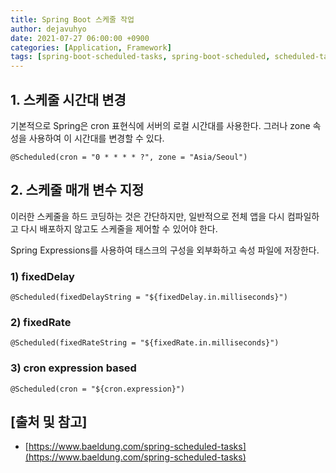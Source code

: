 ```yaml
---
title: Spring Boot 스케줄 작업
author: dejavuhyo
date: 2021-07-27 06:00:00 +0900
categories: [Application, Framework]
tags: [spring-boot-scheduled-tasks, spring-boot-scheduled, scheduled-tasks, spring-scheduled-tasks, spring-boot-스케줄-작업, spring-boot-스케줄, 스케줄-작업]
---
```


## 1. 스케줄 시간대 변경
기본적으로 Spring은 cron 표현식에 서버의 로컬 시간대를 사용한다. 그러나 zone 속성을 사용하여 이 시간대를 변경할 수 있다.

```text
@Scheduled(cron = "0 * * * * ?", zone = "Asia/Seoul")
```

## 2. 스케줄 매개 변수 지정
이러한 스케줄을 하드 코딩하는 것은 간단하지만, 일반적으로 전체 앱을 다시 컴파일하고 다시 배포하지 않고도 스케줄을 제어할 수 있어야 한다.

Spring Expressions를 사용하여 태스크의 구성을 외부화하고 속성 파일에 저장한다.

### 1) fixedDelay

```text
@Scheduled(fixedDelayString = "${fixedDelay.in.milliseconds}")
```

### 2) fixedRate

```text
@Scheduled(fixedRateString = "${fixedRate.in.milliseconds}")
```

### 3) cron expression based

```text
@Scheduled(cron = "${cron.expression}")
```

## [출처 및 참고]
* [https://www.baeldung.com/spring-scheduled-tasks](https://www.baeldung.com/spring-scheduled-tasks)

